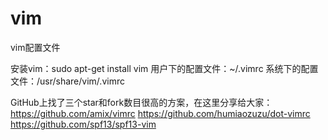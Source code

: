 # vim
vim配置文件

安装vim：sudo apt-get install vim
用户下的配置文件：~/.vimrc
系统下的配置文件：/usr/share/vim/.vimrc

GitHub上找了三个star和fork数目很高的方案，在这里分享给大家：
https://github.com/amix/vimrc
https://github.com/humiaozuzu/dot-vimrc
https://github.com/spf13/spf13-vim

